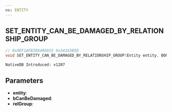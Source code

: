 ```yaml
---
ns: ENTITY
---
```

## SET_ENTITY_CAN_BE_DAMAGED_BY_RELATIONSHIP_GROUP

```c
// 0x0EF1AFB18649E015 0x34165B5D
void SET_ENTITY_CAN_BE_DAMAGED_BY_RELATIONSHIP_GROUP(Entity entity, BOOL bCanBeDamaged, int relGroup);
```

```
NativeDB Introduced: v1207
```

## Parameters
* **entity**:
* **bCanBeDamaged**:
* **relGroup**:
